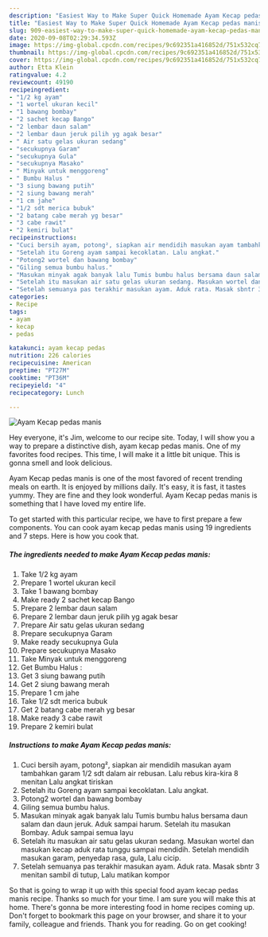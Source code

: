 ```yaml
---
description: "Easiest Way to Make Super Quick Homemade Ayam Kecap pedas manis"
title: "Easiest Way to Make Super Quick Homemade Ayam Kecap pedas manis"
slug: 909-easiest-way-to-make-super-quick-homemade-ayam-kecap-pedas-manis
date: 2020-09-08T02:29:34.593Z
image: https://img-global.cpcdn.com/recipes/9c692351a416852d/751x532cq70/ayam-kecap-pedas-manis-foto-resep-utama.jpg
thumbnail: https://img-global.cpcdn.com/recipes/9c692351a416852d/751x532cq70/ayam-kecap-pedas-manis-foto-resep-utama.jpg
cover: https://img-global.cpcdn.com/recipes/9c692351a416852d/751x532cq70/ayam-kecap-pedas-manis-foto-resep-utama.jpg
author: Etta Klein
ratingvalue: 4.2
reviewcount: 49190
recipeingredient:
- "1/2 kg ayam"
- "1 wortel ukuran kecil"
- "1 bawang bombay"
- "2 sachet kecap Bango"
- "2 lembar daun salam"
- "2 lembar daun jeruk pilih yg agak besar"
- " Air satu gelas ukuran sedang"
- "secukupnya Garam"
- "secukupnya Gula"
- "secukupnya Masako"
- " Minyak untuk menggoreng"
- " Bumbu Halus "
- "3 siung bawang putih"
- "2 siung bawang merah"
- "1 cm jahe"
- "1/2 sdt merica bubuk"
- "2 batang cabe merah yg besar"
- "3 cabe rawit"
- "2 kemiri bulat"
recipeinstructions:
- "Cuci bersih ayam, potong², siapkan air mendidih masukan ayam tambahkan garam 1/2 sdt dalam air rebusan. Lalu rebus kira-kira 8 menitan Lalu angkat tiriskan"
- "Setelah itu Goreng ayam sampai kecoklatan. Lalu angkat."
- "Potong2 wortel dan bawang bombay"
- "Giling semua bumbu halus."
- "Masukan minyak agak banyak lalu Tumis bumbu halus bersama daun salam dan daun jeruk. Aduk sampai harum. Setelah itu masukan Bombay. Aduk sampai semua layu"
- "Setelah itu masukan air satu gelas ukuran sedang. Masukan wortel dan masukan kecap aduk rata tunggu sampai mendidih. Setelah mendidih masukan garam, penyedap rasa, gula, Lalu cicip."
- "Setelah semuanya pas terakhir masukan ayam. Aduk rata. Masak sbntr 3 menitan sambil di tutup, Lalu matikan kompor"
categories:
- Recipe
tags:
- ayam
- kecap
- pedas

katakunci: ayam kecap pedas 
nutrition: 226 calories
recipecuisine: American
preptime: "PT27M"
cooktime: "PT36M"
recipeyield: "4"
recipecategory: Lunch

---
```



![Ayam Kecap pedas manis](https://img-global.cpcdn.com/recipes/9c692351a416852d/751x532cq70/ayam-kecap-pedas-manis-foto-resep-utama.jpg)

Hey everyone, it's Jim, welcome to our recipe site. Today, I will show you a way to prepare a distinctive dish, ayam kecap pedas manis. One of my favorites food recipes. This time, I will make it a little bit unique. This is gonna smell and look delicious.

Ayam Kecap pedas manis is one of the most favored of recent trending meals on earth. It is enjoyed by millions daily. It's easy, it is fast, it tastes yummy. They are fine and they look wonderful. Ayam Kecap pedas manis is something that I have loved my entire life.




To get started with this particular recipe, we have to first prepare a few components. You can cook ayam kecap pedas manis using 19 ingredients and 7 steps. Here is how you cook that.

<!--inarticleads1-->

##### The ingredients needed to make Ayam Kecap pedas manis:

1. Take 1/2 kg ayam
1. Prepare 1 wortel ukuran kecil
1. Take 1 bawang bombay
1. Make ready 2 sachet kecap Bango
1. Prepare 2 lembar daun salam
1. Prepare 2 lembar daun jeruk pilih yg agak besar
1. Prepare  Air satu gelas ukuran sedang
1. Prepare secukupnya Garam
1. Make ready secukupnya Gula
1. Prepare secukupnya Masako
1. Take  Minyak untuk menggoreng
1. Get  Bumbu Halus :
1. Get 3 siung bawang putih
1. Get 2 siung bawang merah
1. Prepare 1 cm jahe
1. Take 1/2 sdt merica bubuk
1. Get 2 batang cabe merah yg besar
1. Make ready 3 cabe rawit
1. Prepare 2 kemiri bulat




<!--inarticleads2-->

##### Instructions to make Ayam Kecap pedas manis:

1. Cuci bersih ayam, potong², siapkan air mendidih masukan ayam tambahkan garam 1/2 sdt dalam air rebusan. Lalu rebus kira-kira 8 menitan Lalu angkat tiriskan
1. Setelah itu Goreng ayam sampai kecoklatan. Lalu angkat.
1. Potong2 wortel dan bawang bombay
1. Giling semua bumbu halus.
1. Masukan minyak agak banyak lalu Tumis bumbu halus bersama daun salam dan daun jeruk. Aduk sampai harum. Setelah itu masukan Bombay. Aduk sampai semua layu
1. Setelah itu masukan air satu gelas ukuran sedang. Masukan wortel dan masukan kecap aduk rata tunggu sampai mendidih. Setelah mendidih masukan garam, penyedap rasa, gula, Lalu cicip.
1. Setelah semuanya pas terakhir masukan ayam. Aduk rata. Masak sbntr 3 menitan sambil di tutup, Lalu matikan kompor




So that is going to wrap it up with this special food ayam kecap pedas manis recipe. Thanks so much for your time. I am sure you will make this at home. There's gonna be more interesting food in home recipes coming up. Don't forget to bookmark this page on your browser, and share it to your family, colleague and friends. Thank you for reading. Go on get cooking!
